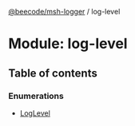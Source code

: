 [@beecode/msh-logger](../README.md) / log-level

# Module: log-level

## Table of contents

### Enumerations

- [LogLevel](../enums/log_level.LogLevel.md)
